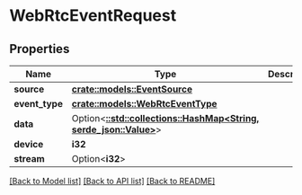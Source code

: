 # WebRtcEventRequest

## Properties

Name | Type | Description | Notes
------------ | ------------- | ------------- | -------------
**source** | [**crate::models::EventSource**](EventSource.md) |  | 
**event_type** | [**crate::models::WebRtcEventType**](WebRTCEventType.md) |  | 
**data** | Option<[**::std::collections::HashMap<String, serde_json::Value>**](serde_json::Value.md)> |  | [optional]
**device** | **i32** |  | 
**stream** | Option<**i32**> |  | [optional]

[[Back to Model list]](../README.md#documentation-for-models) [[Back to API list]](../README.md#documentation-for-api-endpoints) [[Back to README]](../README.md)


